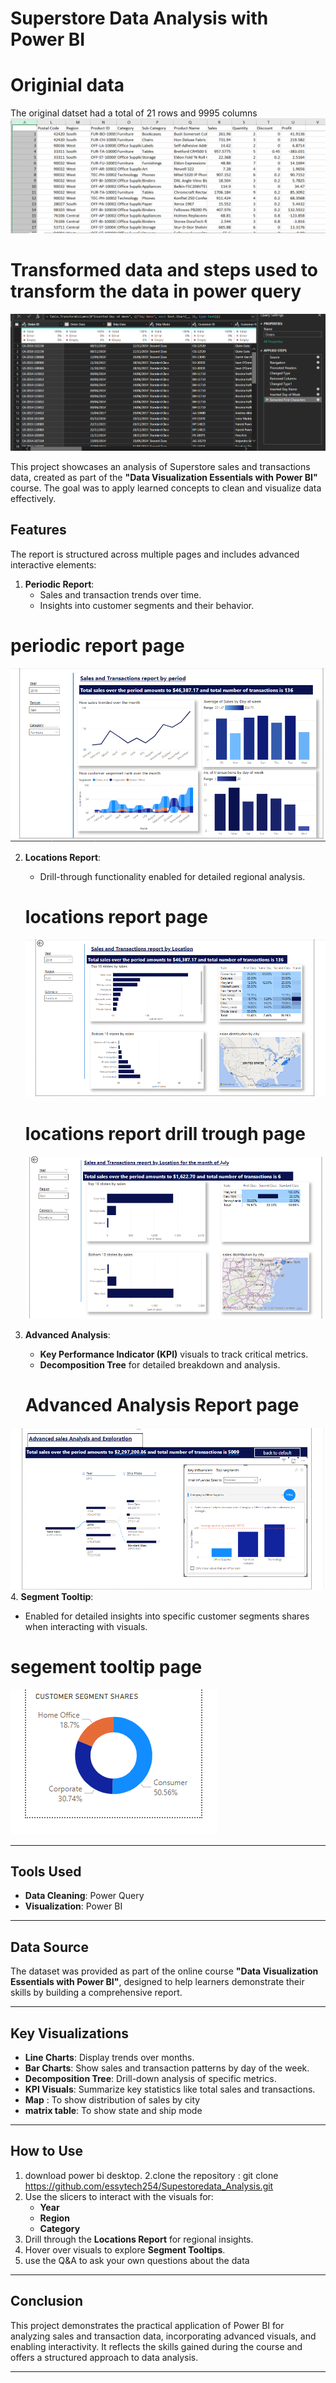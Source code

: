 
# Superstore Data Analysis with Power BI
# Originial data
The original datset had a total of 21 rows and 9995 columns
![Original data image](images/Original_data.png)

# Transformed data and steps used to transform the data in power query
![Transformed data](images/Transformed_data.png)



This project showcases an analysis of Superstore sales and transactions data, created as part of the **"Data Visualization Essentials with Power BI"** course. The goal was to apply learned concepts to clean and visualize data effectively.

## Features
The report is structured across multiple pages and includes advanced interactive elements:

1. **Periodic Report**:
   - Sales and transaction trends over time.
   - Insights into customer segments and their behavior.
# periodic report page
![Periodic Report](<images/periodic_ report_page.png>)



2. **Locations Report**:
   - Drill-through functionality enabled for detailed regional analysis.
   # locations report page
   ![locations Report page](<images/Locations _report_ page.png>)

   # locations report drill trough page
   ![locations Report drill trough page](<images/Locations _report_ page  drill trough.png>)
   


3. **Advanced Analysis**:
   - **Key Performance Indicator (KPI)** visuals to track critical metrics.
   - **Decomposition Tree** for detailed breakdown and analysis.

   # Advanced Analysis Report page
![Advanced Analysis page](<images/Advanced _Analysis _page.png>)
4. **Segment Tooltip**:
   - Enabled for detailed insights into specific customer segments shares when interacting with visuals.
   # segement tooltip page
   ![segment tooltip page](<images/Segement _tooltip_ page.png>)

---

## Tools Used
- **Data Cleaning**: Power Query
- **Visualization**: Power BI

---

## Data Source
The dataset was provided as part of the online course **"Data Visualization Essentials with Power BI"**, designed to help learners demonstrate their skills by building a comprehensive report.

---

## Key Visualizations
- **Line Charts**: Display trends over months.
- **Bar Charts**: Show sales and transaction patterns by day of the week.
- **Decomposition Tree**: Drill-down analysis of specific metrics.
- **KPI Visuals**: Summarize key statistics like total sales and transactions.
- **Map**        : To show distribution of sales by city
- **matrix table**:  To show  state and ship mode

---

## How to Use
1. download power bi desktop.
2.clone the repository : git clone https://github.com/essytech254/Supestoredata_Analysis.git
3. Use the slicers to interact with the visuals for:
   - **Year**
   - **Region**
   - **Category**
4. Drill through the **Locations Report** for regional insights.
5. Hover over visuals to explore **Segment Tooltips**.
6. use the Q&A to ask your own questions about the data
---

## Conclusion
This project demonstrates the practical application of Power BI for analyzing sales and transaction data, incorporating advanced visuals, and enabling interactivity. It reflects the skills gained during the course and offers a structured approach to data analysis.

---
```


